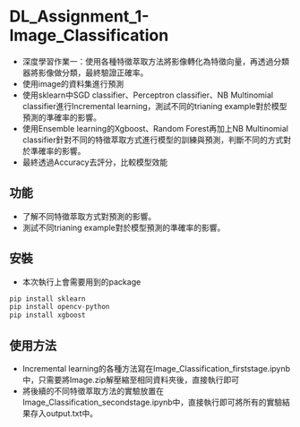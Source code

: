 # DL_Assignment_1-Image_Classification

- 深度學習作業一：使用各種特徵萃取方法將影像轉化為特徵向量，再透過分類器將影像做分類，最終驗證正確率。
- 使用image的資料集進行預測
- 使用sklearn中SGD classifier、Perceptron classifier、NB Multinomial classifier進行Incremental learning，測試不同的trianing example對於模型預測的準確率的影響。
- 使用Ensemble learning的Xgboost、Random Forest再加上NB Multinomial classifier針對不同的特徵萃取方式進行模型的訓練與預測，判斷不同的方式對於準確率的影響。
- 最終透過Accuracy去評分，比較模型效能

## 功能

- 了解不同特徵萃取方式對預測的影響。
- 測試不同trianing example對於模型預測的準確率的影響。

## 安裝
- 本次執行上會需要用到的package

```python
pip install sklearn
pip install opencv-python
pip install xgboost

```

## 使用方法
- Incremental learning的各種方法寫在Image_Classification_firststage.ipynb中，只需要將Image.zip解壓縮至相同資料夾後，直接執行即可
- 將後續的不同特徵萃取方法的實驗放置在Image_Classification_secondstage.ipynb中，直接執行即可將所有的實驗結果存入output.txt中。
